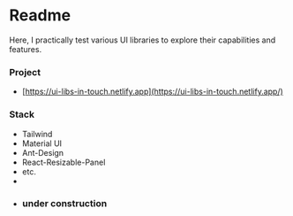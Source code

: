 # Readme
Here, I practically test various UI libraries to explore their capabilities and features.



### Project

- [https://ui-libs-in-touch.netlify.app](https://ui-libs-in-touch.netlify.app/)

### Stack
- Tailwind
- Material UI
- Ant-Design
- React-Resizable-Panel
- etc.
-
- ### under construction
